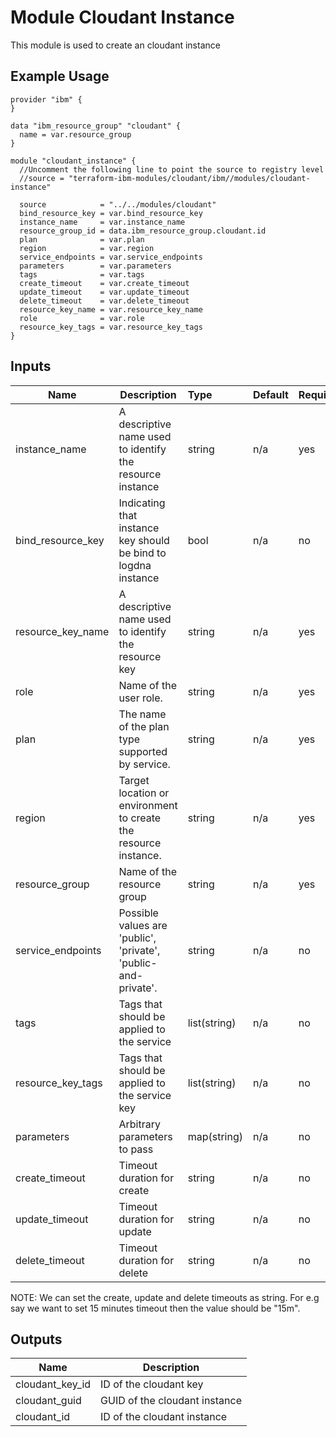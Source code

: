 # Module Cloudant Instance

This module is used to create an cloudant instance

## Example Usage
```
provider "ibm" {
}

data "ibm_resource_group" "cloudant" {
  name = var.resource_group
}

module "cloudant_instance" {
  //Uncomment the following line to point the source to registry level
  //source = "terraform-ibm-modules/cloudant/ibm//modules/cloudant-instance"

  source            = "../../modules/cloudant"
  bind_resource_key = var.bind_resource_key
  instance_name     = var.instance_name
  resource_group_id = data.ibm_resource_group.cloudant.id
  plan              = var.plan
  region            = var.region
  service_endpoints = var.service_endpoints
  parameters        = var.parameters
  tags              = var.tags
  create_timeout    = var.create_timeout
  update_timeout    = var.update_timeout
  delete_timeout    = var.delete_timeout
  resource_key_name = var.resource_key_name
  role              = var.role
  resource_key_tags = var.resource_key_tags
}
```

<!-- BEGINNING OF PRE-COMMIT-TERRAFORM DOCS HOOK -->
## Inputs


| Name               | Description                                                      | Type         | Default | Required |
|--------------------|------------------------------------------------------------------|:-------------|:------- |:---------|
| instance\_name      | A descriptive name used to identify the resource instance       | string       | n/a     | yes      |
| bind_resource_key  | Indicating that instance key should be bind to logdna instance   | bool         | n/a     | no       |
| resource\_key\_name| A descriptive name used to identify the resource key             | string       | n/a     | yes      |
| role               | Name of the user role.                                           | string       | n/a     | yes      |
| plan               | The name of the plan type supported by service.                  | string       | n/a     | yes      |
| region             | Target location or environment to create the resource instance.  | string       | n/a     | yes      |
| resource\_group    | Name of the resource group                                       | string       | n/a     | yes      |
| service\_endpoints | Possible values are 'public', 'private', 'public-and-private'.   | string       | n/a     | no       |
| tags               | Tags that should be applied to the service                       | list(string) | n/a     | no       |
| resource_key_tags  | Tags that should be applied to the service key                   | list(string) | n/a     | no       |
| parameters         | Arbitrary parameters to pass                                     | map(string)  | n/a     | no       |
| create_timeout     | Timeout duration for create                                      | string       | n/a     | no       |
| update_timeout     | Timeout duration for update                                      | string       | n/a     | no       |
| delete_timeout     | Timeout duration for delete                                      | string       | n/a     | no       |

NOTE: We can set the create, update and delete timeouts as string. For e.g say we want to set 15 minutes timeout then the value should be "15m".

## Outputs

| Name                    | Description                            |
|-------------------------|----------------------------------------|
| cloudant_key_id         | ID of the cloudant key                   |
| cloudant_guid           | GUID of the cloudant instance            |
| cloudant_id             | ID of the cloudant instance              |

<!-- END OF PRE-COMMIT-TERRAFORM DOCS HOOK -->